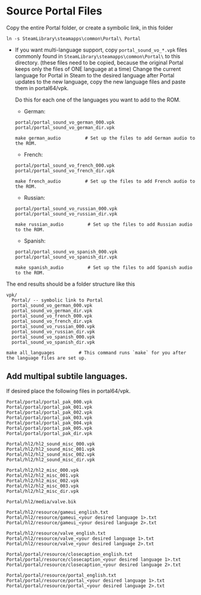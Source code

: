 # Source Portal Files

Copy the entire Portal folder, or create a symbolic link, in this folder

```
ln -s SteamLibrary\steamapps\common\Portal\ Portal
```

- If you want multi-language support, copy `portal_sound_vo_*.vpk` files commonly found in `SteamLibrary\steamapps\common\Portal\` to this directory.
  (these files need to be copied, because the original Portal keeps only the files of ONE language at a time)
  Change the current language for Portal in Steam to the desired language after Portal updates to the new language, copy the new language files and paste them in portal64/vpk.    

  Do this for each one of the languages you want to add to the ROM.

  - German:
  ```
  portal/portal_sound_vo_german_000.vpk
  portal/portal_sound_vo_german_dir.vpk
  ```
  
  ```
  make german_audio         # Set up the files to add German audio to the ROM.
  ```
  
  - French:
  ```
  portal/portal_sound_vo_french_000.vpk
  portal/portal_sound_vo_french_dir.vpk
  ```
  
  ```
  make french_audio         # Set up the files to add French audio to the ROM.
  ```

  - Russian:
  ```
  portal/portal_sound_vo_russian_000.vpk
  portal/portal_sound_vo_russian_dir.vpk
  ```
  
  ```
  make russian_audio         # Set up the files to add Russian audio to the ROM.
  ```

  - Spanish:
  ```
  portal/portal_sound_vo_spanish_000.vpk
  portal/portal_sound_vo_spanish_dir.vpk
  ```
  ```
  make spanish_audio         # Set up the files to add Spanish audio to the ROM.       
  ```
  

The end results should be a folder structure like this

```
vpk/
  Portal/ -- symbolic link to Portal
  portal_sound_vo_german_000.vpk
  portal_sound_vo_german_dir.vpk
  portal_sound_vo_french_000.vpk
  portal_sound_vo_french_dir.vpk
  portal_sound_vo_russian_000.vpk
  portal_sound_vo_russian_dir.vpk
  portal_sound_vo_spanish_000.vpk
  portal_sound_vo_spanish_dir.vpk
```

```
make all_languages         # This command runs `make` for you after the language files are set up.   
```
## Add multipal subtile languages.

If desired place the following files in portal64/vpk.
```
Portal/portal/portal_pak_000.vpk  
Portal/portal/portal_pak_001.vpk  
Portal/portal/portal_pak_002.vpk  
Portal/portal/portal_pak_003.vpk  
Portal/portal/portal_pak_004.vpk
Portal/portal/portal_pak_005.vpk  
Portal/portal/portal_pak_dir.vpk

Portal/hl2/hl2_sound_misc_000.vpk
Portal/hl2/hl2_sound_misc_001.vpk
Portal/hl2/hl2_sound_misc_002.vpk
Portal/hl2/hl2_sound_misc_dir.vpk

Portal/hl2/hl2_misc_000.vpk
Portal/hl2/hl2_misc_001.vpk
Portal/hl2/hl2_misc_002.vpk
Portal/hl2/hl2_misc_003.vpk
Portal/hl2/hl2_misc_dir.vpk

Portal/hl2/media/valve.bik

Portal/hl2/resource/gameui_english.txt
Portal/hl2/resource/gameui_<your desired language 1>.txt
Portal/hl2/resource/gameui_<your desired language 2>.txt

Portal/hl2/resource/valve_english.txt
Portal/hl2/resource/valve_<your desired language 1>.txt
Portal/hl2/resource/valve_<your desired language 2>.txt

Portal/portal/resource/closecaption_english.txt
Portal/portal/resource/closecaption_<your desired language 1>.txt
Portal/portal/resource/closecaption_<your desired language 2>.txt

Portal/portal/resource/portal_english.txt
Portal/portal/resource/portal_<your desired language 1>.txt
Portal/portal/resource/portal_<your desired language 2>.txt

```